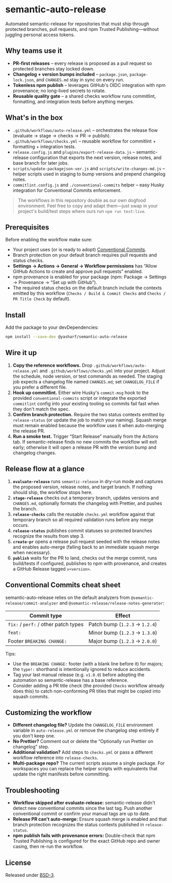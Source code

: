 # semantic-auto-release

Automated semantic-release for repositories that must ship through protected branches, pull requests, and npm Trusted Publishing—without juggling personal access tokens.

## Why teams use it

- **PR-first releases** – every release is proposed as a pull request so protected branches stay locked down.
- **Changelog + version bumps included** – `package.json`, `package-lock.json`, and `CHANGES.md` stay in sync on every run.
- **Tokenless npm publish** – leverages GitHub's OIDC integration with npm provenance; no long-lived secrets to rotate.
- **Reusable quality gate** – a shared checks workflow runs commitlint, formatting, and integration tests before anything merges.

## What's in the box

- `.github/workflows/auto-release.yml` – orchestrates the release flow (evaluate → stage → checks → PR → publish).
- `.github/workflows/checks.yml` – reusable workflow for commitlint + formatting + integration tests.
- `release.config.js` and `plugins/export-release-data.js` – semantic-release configuration that exports the next version, release notes, and base branch for later jobs.
- `scripts/update-packagejson-ver.js` and `scripts/write-changes-md.js` – helper scripts used in staging to bump versions and prepend changelog notes.
- `commitlint.config.js` and `./conventional-commits` helper – easy Husky integration for Conventional Commits enforcement.

> The workflows in this repository double as our own dogfood environment. Feel free to copy and adapt them—just swap in your project's build/test steps where ours run `npm run test:live`.

## Prerequisites

Before enabling the workflow make sure:

- Your project uses (or is ready to adopt) [Conventional Commits](https://www.conventionalcommits.org/).
- Branch protection on your default branch requires pull requests and status checks.
- **Settings → Actions → General → Workflow permissions** has “Allow GitHub Actions to create and approve pull requests” enabled.
- npm provenance is enabled for your package (npm: Package → Settings → Provenance → “Set up with GitHub”).
- The required status checks on the default branch include the contexts emitted by this workflow (`Checks / Build & Commit Checks` and `Checks / PR Title Check` by default).

## Install

Add the package to your devDependencies:

```bash
npm install --save-dev @yasharf/semantic-auto-release
```

## Wire it up

1. **Copy the reference workflows.** Drop `.github/workflows/auto-release.yml` and `.github/workflows/checks.yml` into your project. Adjust the schedule, node version, or test commands as needed. The staging job expects a changelog file named `CHANGES.md`; set `CHANGELOG_FILE` if you prefer a different file.
2. **Hook up commitlint.** Either wire Husky's `commit-msg` hook to the provided `conventional-commits` script or integrate the exported `commitlint` config into your existing tooling so commits fail fast when they don't match the spec.
3. **Confirm branch protection.** Require the two status contexts emitted by `release-status` (or update the job to match your naming). Squash merge must remain enabled because the workflow uses it when auto-merging the release PR.
4. **Run a smoke test.** Trigger “Start Release” manually from the Actions tab. If semantic-release finds no new commits the workflow will exit early; otherwise it will open a release PR with the version bump and changelog changes.

## Release flow at a glance

1. **`evaluate-release`** runs `semantic-release` in dry-run mode and captures the proposed version, release notes, and target branch. If nothing should ship, the workflow stops here.
2. **`stage-release`** checks out a temporary branch, updates versions and `CHANGES.md`, optionally formats the changelog with Prettier, and pushes the branch.
3. **`release-checks`** calls the reusable `checks.yml` workflow against that temporary branch so all required validation runs before any merge occurs.
4. **`release-status`** publishes commit statuses so protected branches recognize the results from step 3.
5. **`create-pr`** opens a release pull request seeded with the release notes and enables auto-merge (falling back to an immediate squash merge when necessary).
6. **`publish`** waits for the PR to land, checks out the merge commit, runs build/tests if configured, publishes to npm with provenance, and creates a GitHub Release tagged `v<version>`.

## Conventional Commits cheat sheet

semantic-auto-release relies on the default analyzers from `@semantic-release/commit-analyzer` and `@semantic-release/release-notes-generator`:

| Commit type                          | Effect                         |
| ------------------------------------ | ------------------------------ |
| `fix:` / `perf:` / other patch types | Patch bump (`1.2.3` → `1.2.4`) |
| `feat:`                              | Minor bump (`1.2.3` → `1.3.0`) |
| Footer `BREAKING CHANGE:`            | Major bump (`1.2.3` → `2.0.0`) |

Tips:

- Use the `BREAKING CHANGE:` footer (with a blank line before it) for majors; the `type!:` shorthand is intentionally ignored to reduce accidents.
- Tag your last manual release (e.g. `v1.0.0`) before adopting the automation so semantic-release has a base reference.
- Consider adding a PR title check (the provided `Checks` workflow already does this) to catch non-conforming PR titles that might be copied into squash commits.

## Customizing the workflow

- **Different changelog file?** Update the `CHANGELOG_FILE` environment variable in `auto-release.yml` or remove the changelog step entirely if you don't keep one.
- **No Prettier?** Comment out or delete the “Optionally run Prettier on changelog” step.
- **Additional validation?** Add steps to `checks.yml` or pass a different workflow reference into `release-checks`.
- **Multi-package repo?** The current scripts assume a single package. For workspaces you can replace the helper scripts with equivalents that update the right manifests before committing.

## Troubleshooting

- **Workflow skipped after evaluate-release:** semantic-release didn't detect new conventional commits since the last tag. Push another conventional commit or confirm your manual tags are up to date.
- **Release PR can't auto-merge:** Ensure squash merge is enabled and that branch protection recognizes the status contexts published in `release-status`.
- **npm publish fails with provenance errors:** Double-check that npm Trusted Publishing is configured for the exact GitHub repo and owner casing, then re-run the workflow.

## License

Released under [BSD-3](LICENSE).
